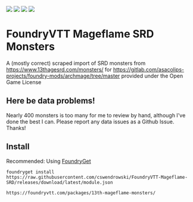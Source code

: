 ![](https://img.shields.io/badge/Foundry-v0.5.2-informational)
[![](https://img.shields.io/badge/FoundryGet-compatible-success)](https://github.com/cswendrowski/foundryget)
![](https://img.shields.io/badge/Monsters-359-success)
[![](https://img.shields.io/badge/Buy%20Me%20A%20Coffee-%243-orange)](https://www.buymeacoffee.com/T2tZvWJ)


# FoundryVTT Mageflame SRD Monsters

A (mostly correct) scraped import of SRD monsters from https://www.13thagesrd.com/monsters/ for https://gitlab.com/asacolips-projects/foundry-mods/archmage/tree/master provided under the Open Game License


## Here be data problems!

Nearly 400 monsters is too many for me to review by hand, although I've done the best I can. Please report any data issues as a Github Issue. Thanks!

## Install

Recommended: Using [FoundryGet](https://github.com/cswendrowski/foundryget)

```
foundryget install https://raw.githubusercontent.com/cswendrowski/FoundryVTT-Mageflame-SRD/releases/download/latest/module.json
```


```
https://foundryvtt.com/packages/13th-mageflame-monsters/
```
